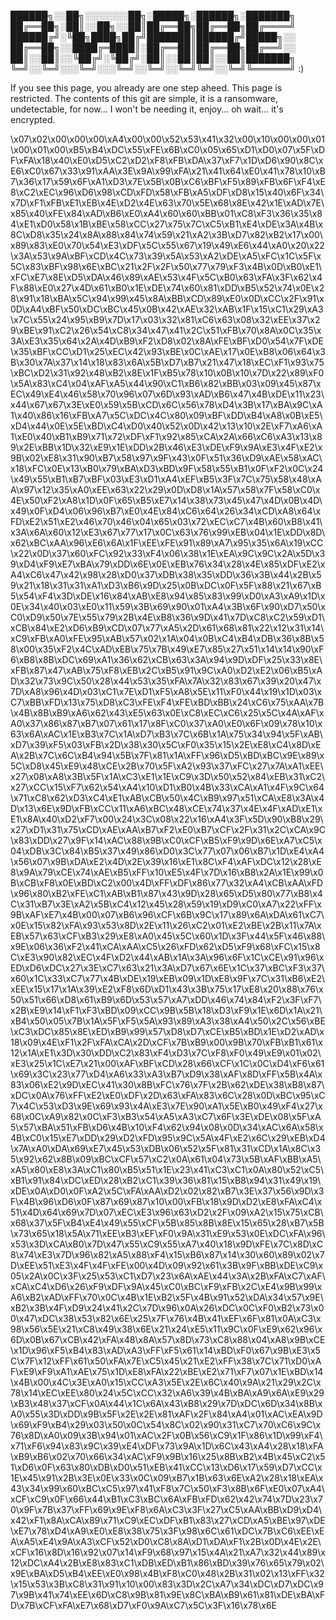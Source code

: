 
██████╗░░██╗░░░░░░░██╗░█████╗░██████╗░███████╗
██╔══██╗░██║░░██╗░░██║██╔══██╗██╔══██╗██╔════╝
██████╔╝░╚██╗████╗██╔╝███████║██████╔╝█████╗░░
██╔══██╗░░████╔═████║░██╔══██║██╔══██╗██╔══╝░░
██║░░██║░░╚██╔╝░╚██╔╝░██║░░██║██║░░██║███████╗
╚═╝░░╚═╝░░░╚═╝░░░╚═╝░░╚═╝░░╚═╝╚═╝░░╚═╝╚══════╝ :)

If you see this page, you already are one step aheed. This page is restricted.
The contents of this git are simple, it is a ransomware, undetectable, for now...
I won't be needing it, enjoy... oh wait... it's encrypted.


\x07\x02\x00\x00\x00\xA4\x00\x00\x52\x53\x41\x32\x00\x10\x00\x00\x01\x00\x01\x00\xB5\xB4\xDC\x55\xFE\x6B\xC0\x05\x65\xD1\xD0\x07\x5F\xDF\xFA\x18\x40\xE0\xD5\xC2\xD2\xF8\xFB\xDA\x37\xF7\x1D\xD6\x90\x8C\xE6\xC0\x67\x33\x91\xAA\x3E\x9A\x99\xFA\x21\x41\x64\xE0\x41\x78\x10\xB7\x36\x17\x59\x6F\xA1\xD3\x7E\x5B\x0B\xC6\xBF\xF5\x89\xFB\x6F\xF4\xE8\xC2\xEC\x96\xD6\x98\xCD\xFD\x58\xFB\xA5\xDF\xD8\x15\x40\x6F\x34\x7D\xF1\xFB\xE1\xEB\x4E\xD2\x4E\x63\x70\x5E\x68\x8E\x42\x1E\xAD\x7E\x85\x40\xFE\x84\xAD\xB6\xE0\xA4\x60\x60\xBB\x01\xC8\xF3\x36\x35\x84\xE1\xD0\x58\x1B\xBE\x58\xCC\x27\x75\x7C\xC5\xB1\xE4\xDE\x3A\x4B\x8C\xD8\x35\x24\x8A\x88\x84\x74\x59\x21\xA2\x3B\xD7\x82\xB2\x17\x00\x89\x83\xE0\x70\x54\xE3\xDF\x5C\x55\x67\x19\x49\xE6\x44\xA0\x20\x22\x3A\x53\x9A\xBF\xCD\x4C\x73\x39\x5A\x53\xA2\xDE\xA5\xFC\x1C\x5F\x5C\x83\xBF\x98\x6E\xBC\x21\x2F\x2F\x50\x77\x79\xF3\x4B\x0D\xB0\xE1\xFC\xE7\x8E\xD5\xDA\x46\x89\xAE\x53\x4F\x5C\xB0\x63\xFA\x3F\x62\x4F\x88\xE0\x27\x4D\x61\xB0\x1E\xDE\x74\x60\x81\xDD\xB5\x52\x74\x0E\x28\x91\x18\xBA\x5C\x94\x99\x45\x8A\xBB\xCD\x89\xE0\x0D\xCC\x2F\x91\x0D\xA4\xBF\x50\xDC\xBC\x45\x0B\x42\xAE\x32\xAB\x1F\x15\xC1\x29\xA3\x7C\x55\x24\x95\xB9\x7D\x17\x03\x32\x81\xC6\x63\x08\x32\xEE\x37\x29\xBE\x91\xC2\x26\x54\xC8\x34\x47\x41\x2C\x51\xFB\x70\x8A\x0C\x35\x3A\xE3\x35\x64\x2A\x4D\xB9\xF2\xD8\x02\x8A\xFE\xBF\xD0\x54\x7F\xDE\x35\xBF\xCC\xD1\x25\xEC\x42\x93\xBE\x0C\xAE\x17\x0E\xB8\x06\x64\x3B\x30\x7A\x37\x14\x18\x83\x6A\x5B\xD7\xB7\x21\x47\x18\xEC\xF1\x93\x75\xBC\xD2\x31\x92\x48\xB2\x8E\x1F\xB5\x78\x10\x0B\x10\x7D\x22\x89\xF0\x5A\x83\xC4\x04\xAF\xA5\x44\x90\xC1\xB6\x82\xBB\x03\x09\x45\x87\xEC\x49\xE4\x46\x58\x70\x96\x07\x6D\x93\xAD\xB6\x47\x4B\xDE\x11\x23\x44\x67\x67\x3E\xE0\x59\x5B\xCD\x6C\x56\x78\xD4\x3B\x17\xBA\x9C\xA1\x40\x86\x16\xFB\xA7\x5C\xDC\x4C\x80\x09\xBF\xDD\xB4\xA8\x0B\xE5\xD4\x44\x0E\x5E\xBD\xC4\xD0\x40\x52\x0D\x42\x13\x10\x2E\xF7\xA6\xA1\xE0\x40\xB1\xB9\x71\x72\xDF\xF1\x92\x85\xCA\x2A\x66\xC6\xA3\x13\x89\x2E\xBB\x1D\x32\xE9\x1E\xDD\x2B\x46\xE3\xDE\xF9\x9A\xE3\x4F\xE2\x9B\x02\xE8\x31\x90\xB7\x58\x97\x9F\x43\x0F\x51\x36\xD9\xAE\x58\xAC\x18\xFC\x0E\x13\xB0\x79\xBA\xD3\xBD\x9F\x58\x55\xB1\x0F\xF2\x0C\x24\x49\x55\xB1\xB7\xBF\x03\xE3\xD1\xA4\xEF\xB5\x3F\x7C\x75\x58\x48\xAA\x97\x12\x35\xA0\xEE\x63\x22\x29\x0D\xD8\x1A\x57\x58\x7F\x58\xC0\x4E\x50\xF2\xA8\x1D\x0F\x65\xB5\xE7\x14\x38\x73\x45\x47\x4D\x0B\x4D\x49\x0F\xD4\x06\x96\xB7\xE0\x4E\x84\xC6\x64\x26\x34\xCD\xA8\x64\xFD\xE2\x51\xE2\x46\x70\x46\x04\x65\x03\x72\xEC\xC7\x4B\x60\xB8\x41\x3A\x6A\x60\x12\xE3\x67\x77\x17\x0C\x63\x76\x99\xEB\x04\x1E\xDD\x8D\x62\xBC\xAA\x96\xE6\x6A\x1F\xEE\xFE\x91\x89\xA7\x95\x35\x6A\x19\xCC\x22\x0D\x37\x60\xFC\x92\x33\xF4\x06\x38\x1E\xEA\x9C\x9C\x2A\x5D\x39\xD4\xF9\xE7\xBA\x79\xDD\x6E\x0E\xEB\x76\x34\x28\x4E\x85\xDF\xE2\xA4\xC6\x47\x42\x98\x28\xD0\x37\xDB\x38\x35\xDD\x36\x3B\x44\x2B\x59\x21\x18\x31\x31\xA1\xD3\xB6\x9D\x25\x0B\xDC\x0F\x5F\x88\x21\x67\xB5\x54\xF4\x3D\xDE\x16\x84\xAB\xE8\x94\x85\x83\x99\xD0\xA3\xA9\x1D\x0E\x34\x40\x03\xE0\x11\x59\x3B\x69\x90\x01\xA4\x3B\x6F\x90\xD7\x50\xC0\xD9\x50\x7E\x55\x79\x2B\x4E\xB8\x36\x9D\x41\x7D\xC8\xC2\x59\xD1\xCB\x84\xE2\xD6\xB9\xCD\x07\x77\xA5\x2D\x61\x68\x81\x22\x12\x31\x14\xC9\xFB\xA0\xFE\x95\xAB\x57\x02\x1A\x04\x0B\xC4\xB4\xDB\x36\x8B\x58\x00\x35\xF2\x4C\xAD\xEB\x75\x7B\x49\xE7\x85\x27\x51\x14\x14\x90\xF6\xB8\x8B\xDC\x69\xA1\x36\x62\xCB\x63\x3A\x94\x9D\xDF\x25\x33\x8E\xFB\x87\x47\xAB\x75\xF8\xEB\x2C\xB5\x91\x9C\xA0\xD2\xE2\x06\xB5\xAD\x32\x73\x9C\x50\x28\x44\x53\x35\xFA\x7A\x32\x83\x67\x39\x20\x47\x7D\xA8\x96\x4D\x03\xC1\x7E\xD1\xF5\xA8\x5E\x11\xF0\x44\x19\x1D\x03\xC7\xBB\xFD\x13\x75\xD8\xC3\xFE\xF4\xFE\xBD\xBB\x24\xC6\x75\xAA\x7B\x4B\x8B\xB9\xA6\x62\x43\xE5\x63\x0E\xC8\xEC\xC6\x25\x5C\x4A\xAF\xA0\x37\x86\x87\xB7\x07\x61\x17\x8F\xC0\x37\xA0\xE0\x6F\x09\x78\x10\x63\x6A\xAC\x1E\xB3\x7C\x1A\xD7\xB3\x7C\x6B\x1A\x75\x34\x94\x5F\xAB\xD7\x39\xF5\x03\xFB\x2D\x38\x30\x5C\xF0\x35\x15\x2E\xE8\xC4\x8D\xEA\x2B\x7C\x6C\xB4\x94\x5B\x7F\x81\x1A\xFF\x96\xD5\xBD\xBC\x9E\x89\x5C\xD8\x45\xE9\x48\xCE\x2B\x70\x5F\xA2\x93\x37\xFC\x27\x7A\xA1\xEE\x27\x08\xA8\x3B\x5F\x1A\xC3\xE1\x1E\xC9\x3D\x50\x52\x84\xEB\x31\xC2\x27\xCC\x15\xF7\x62\x54\xA4\x10\xD1\xB0\x4B\x33\xCA\xA1\x4F\x9C\x64\x71\xC8\x62\xD3\xC4\xE1\xAB\xCB\x50\x4C\xB9\x97\x51\xCA\xE8\x3A\x4D\x13\x6E\x9D\xFB\xCC\x11\xA6\xBC\x48\xCE\x74\x37\x4E\x4F\xAD\xE1\xE1\x8A\x40\xD2\xF7\x00\x24\x3C\x08\x22\x16\xA4\x3F\x5D\x90\xB8\x29\x27\xD1\x31\x75\xCD\xAE\xAA\xB7\xF2\xE0\xB7\xCF\x2F\x31\x2C\xCA\x9C\x83\xDD\x27\x9F\x14\xAC\x88\x9B\xC0\xCF\xB5\xF9\x9D\x6E\xA7\xC5\x04\xDB\x3C\x84\xB5\x37\x49\x86\xD0\x3C\x77\x07\x06\xB7\x1D\xE4\xA4\x56\x07\x9B\xDA\xE2\x4D\x2E\x39\x16\xE1\x8C\xF4\xAF\xDC\x12\x28\xE8\x9A\x79\xCE\x74\xAE\xB5\xFF\x10\xE5\x4F\x7D\x16\xB8\x2A\x1E\x99\x0B\xCB\xF8\x0E\xBD\xC2\x00\x4D\xFF\xDF\x86\x77\x32\xA4\xCB\xAA\xFD\x96\x80\xB2\xFE\xC1\xAB\xB1\x87\x43\x9D\x28\x65\xD5\x80\x77\xB8\x4C\x31\xB7\x3E\xA2\x5B\xC4\x12\x45\x28\x59\x19\xD9\xC0\xA7\x22\xFF\x9B\xAF\xE7\x4B\x00\x07\xB6\x96\xCF\x6B\x9C\x17\x89\x6A\xDA\x61\xC7\x0E\x15\x82\xFA\x93\x53\x8D\x2E\x11\x26\xC2\x01\xE2\xBE\x2B\x11\x7A\xEB\x57\x63\xCF\xB3\x29\xE8\xA0\x45\x5C\x60\x1D\x3F\x44\x5F\x46\x88\x9E\x06\x36\xF2\x41\xCA\xAA\xC5\x26\xFD\x62\xD5\xF9\x68\xFC\x15\x8C\xE3\x90\x82\xEC\x4F\xD2\x44\xAB\x1A\x3A\x96\x6F\x1C\xCE\x91\x96\xED\xD6\xDC\x27\x3E\xC7\x63\x21\x3A\xD7\x67\x6E\x1C\x37\xBC\xF3\x37\x60\x1C\x33\xC7\x77\x4B\xDE\x19\xEB\x09\x1D\xE8\x9F\x7C\x31\xB6\xE2\xEE\x15\x17\x1A\x39\xE2\xF8\x6D\xD1\x43\x3B\x75\x17\xE8\x20\x88\x76\x50\x51\x66\xD8\x61\xB9\x6D\x53\x57\xA7\xDD\x46\x74\x84\xF2\x3F\xF7\x2B\xE9\x14\xF1\xF3\xBD\x09\xCC\x9B\x5B\x18\xD3\xF9\x1E\x6D\x1A\x21\xB4\x50\x05\x7B\x1A\x5F\xF5\x5A\x93\x89\xA3\x38\xA4\x50\x2C\x56\xBE\xC3\xDC\x85\x8E\xED\xB9\x99\x57\xD8\xD7\xCE\xB5\xBD\x1E\xD2\xAD\x18\x09\x4E\xF1\x2F\xFA\xCA\x2D\xCF\x7B\xB9\x00\x9B\x70\xFB\xB1\x61\x12\x1A\xE1\x3D\x30\xDD\xC2\x83\xF4\xD3\x7C\xF8\xF0\x49\xE9\x01\x02\xE3\x25\x1C\xE7\x21\x00\xAF\xBF\xCD\x28\x66\xCF\x1C\x0C\xD4\xF6\x61\x69\x3C\x23\x77\xD4\xA6\x33\xA3\xB7\xD9\x38\xAF\x8D\xFF\x5B\x4A\x83\x06\xE2\x9D\xEC\x41\x30\x8B\xFC\x76\x7F\x2B\x62\xDE\x38\xB8\x87\xDC\x0A\x76\xFF\xE2\xE0\xDF\x2D\x63\xFA\x83\x6C\x28\x0D\xBC\x95\xC7\x4C\x53\xD3\x9E\x69\x93\x4A\xE3\x7E\x90\xA1\x5E\xB0\x49\xF4\x27\x68\x0C\xA9\x82\x0C\xF3\xB3\x54\xA5\xA3\xC7\x6F\x3E\xDE\x08\x5F\xA5\x57\xBA\x51\xFB\xD6\x4B\x10\xF4\x62\x94\x08\x0D\x34\xAC\x6A\x58\x4B\xC0\x15\xE7\xDD\x29\xD2\xFD\x95\x9C\x5A\x4F\xE2\x6C\x29\xEB\xD4\x7A\xA0\xDA\x69\xE7\x45\x53\xDB\x06\x52\x5F\x81\x31\xCD\x1A\x8C\x35\x92\x62\x8B\x09\xBC\xCF\x57\xC2\x0A\x61\x04\x73\x5B\xAF\xBB\xA5\xA5\x80\xE8\x3A\xC1\x80\xB5\x51\x1E\x23\x41\xC3\xC1\x0A\x80\x52\xC5\xB1\x91\x84\xDC\xED\x28\xB2\xC1\x39\x36\x81\x15\xB8\x94\x31\x49\x19\xDE\x0A\xD0\x0F\xA2\x5C\xFA\xAA\xD2\x02\x82\xB7\x3E\x37\x56\x9D\x3F\x4B\x96\xD6\x0F\x87\x69\x87\x10\x00\xFB\x18\x9D\xD2\xE8\xFA\xC4\x51\x4D\x64\x69\x7D\x07\xEC\xE3\x96\x63\xD2\x2F\x09\xA2\x15\x75\xCB\x68\x37\x5F\xB4\xE4\x49\x55\xCF\x5B\x85\x8B\x8E\x15\x65\x28\xB7\x5B\x73\x65\x18\x5A\x71\xEE\xB3\xEF\xF0\x9A\x31\xE9\x53\x0E\xDC\xFA\x96\x53\x3D\xCA\xB0\x7D\x47\x55\xC9\x55\xA7\x40\x18\x9D\xFE\x7C\x8D\xC8\x74\xE3\x7D\x96\x82\xA5\x88\xF4\x15\xB6\x87\x14\x30\x60\x89\x02\x7D\xEE\x51\xE3\x4F\x4F\xFE\x00\x4D\x09\x92\x61\x3B\x9F\xBB\xDE\xC9\x05\x2A\x0C\x3F\x25\x53\xC1\xD7\x23\x6A\xAE\x44\x3A\x2B\xFA\xC7\xAF\xCA\xC4\xD6\x26\xF9\xDF\x9A\x45\xC0\xBC\xF9\xFB\x2C\xE4\x9B\x99\xA6\xB2\xAD\xFF\x70\x0C\x4B\x1E\xB2\x5F\x4B\x91\x52\xDA\x34\x57\x9E\xB2\x3B\x4F\xD9\x24\x41\x2C\x7D\x96\x0A\x26\xDC\x0C\xF0\xB2\x73\x00\x47\xDC\x38\x53\x82\x6E\x25\x7F\x76\x4B\x41\xEF\x6F\x81\x0A\xC3\x98\x56\x5E\x21\xC8\x49\x38\x6E\x21\x24\xE5\x11\x9C\x0F\xE9\x62\x96\x6D\x0B\x67\xCB\x42\xFA\x48\x8A\x57\x8D\x73\xC8\x88\x04\xA8\x9B\xCE\x1D\x96\xF5\xB4\x83\xAD\xA3\xFF\xF5\x61\x14\xBD\xF0\x67\x9B\xE3\x5C\x7F\x12\xFF\x61\x50\xFA\x7E\xC5\x45\x21\xE2\xFF\x38\x7C\x71\xD0\xAF\xE9\xF9\xA1\xAE\x75\x1D\xE8\xFA\x22\xBE\xE2\x71\xF7\x07\x1E\xBD\x14\x4B\x00\x4C\x3E\xA0\x15\xCC\xA3\x5E\x2E\x6C\x40\x9A\x21\x29\x2C\x78\x14\xEC\xEE\x80\x24\x5C\xCC\x32\xA6\x39\x4B\xBA\xA9\x6A\xE9\x29\xB3\x48\x37\xCF\x0A\x44\x1C\x6A\x43\xB8\x29\x7D\xDC\x6D\x34\x8B\xA0\x55\x3D\xDD\x9B\x5F\x2E\x2E\x81\xAF\x2F\x84\xA4\x01\xAC\xEA\x9D\x69\xF9\xB4\x29\x03\x50\x0C\x54\x8C\x02\x90\x31\xC7\x70\xC6\x9C\x76\x8D\xA0\x09\x3B\x94\x01\xAC\x2F\x0B\x56\xC9\x1F\x86\x1D\x99\xF4\x71\xF6\x94\x83\x9C\x39\xE4\xDF\x73\x9A\x1D\x6C\x43\xA4\x28\x18\xFA\xB9\xB6\x02\x70\x66\x34\xAC\xF9\x9B\x16\x25\x8B\xB2\x4B\x45\xC2\x51\xD6\x0F\x63\x80\xDB\xD0\x51\xEB\x41\xCC\x13\xD6\x17\x59\xD7\xCC\x1E\x45\x91\x2B\x3E\x0E\x33\x0C\x09\xB7\x1B\x63\x6E\xA2\x28\x18\xEA\x43\x34\x99\x60\xBC\xC5\x97\x41\xF8\x7C\x50\xF3\x8B\x6F\xE0\x07\xA4\xCF\xC9\x0F\x66\x44\xB1\xC3\xBC\x6A\xFB\xFD\x62\x42\x74\x7D\x23\x70\x9F\x7B\x37\xFF\x69\x9E\xF8\x6A\xC3\x3F\x27\xC5\xAA\xBB\xD9\xD4\x42\xF1\x8A\xCA\x89\x71\xC9\xEC\xDF\xB1\x83\x27\xCD\xA5\xBE\x97\xDE\xE7\x78\xD4\xA9\xE0\xE8\x38\x75\x3F\x98\x6C\x61\xDC\x7B\xC6\xEE\xEA\xA5\xE4\x9A\xA3\xCF\x52\xD0\xC8\x8A\xD1\xDA\xF1\x2B\x0D\x4E\x2E\xCF\x16\x8D\x16\x92\x07\x14\xF9\x68\x97\x15\x4A\x21\xA7\x32\x44\x89\x12\xDC\xA4\x2B\xE8\x83\xC1\xDB\xED\xB1\x86\xBD\x39\x76\x65\x79\x02\x9E\xBA\xD5\xB4\xEE\xE0\x98\x4B\xF8\xC0\x48\x2B\x31\x02\x13\xFF\x32\x15\x53\x3B\xC8\x31\x91\x10\x00\x83\x3D\x2C\xA7\x34\xDC\xD7\xDC\x97\x9B\x41\x74\xEE\x6D\xC8\x9B\x81\x9E\x8C\xBA\xB9\x61\x81\xDE\xBA\xFD\x7B\xCF\xFA\xE7\x68\xD7\xF0\x9A\xC7\x5C\x3F\x16\x78\x6E
